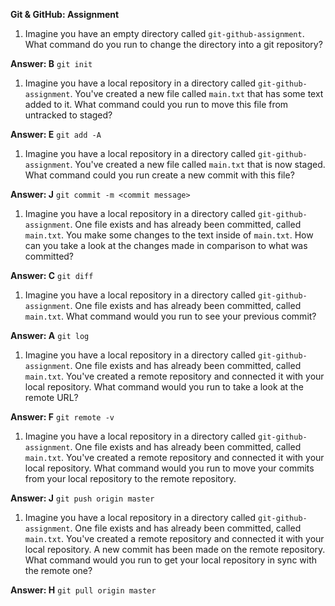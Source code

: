 **Git & GitHub: Assignment**

1. Imagine you have an empty directory called `git-github-assignment`.
What command do you run to change the directory into a git repository?

**Answer: B** `git init`

1. Imagine you have a local repository in a directory called `git-github-assignment`. You've created a new file called `main.txt` that has some text added to it.
What command could you run to move this file from untracked to staged?

**Answer:  E** `git add -A`

1. Imagine you have a local repository in a directory called `git-github-assignment`. You've created a new file called `main.txt` that is now staged.
What command could you run create a new commit with this file?

**Answer:  J** `git commit -m <commit message>`

1. Imagine you have a local repository in a directory called `git-github-assignment`. One file exists and has already been committed, called `main.txt`.
You make some changes to the text inside of `main.txt`. How can you take a look at the changes made in comparison to what was committed?

**Answer:  C** `git diff`

1. Imagine you have a local repository in a directory called `git-github-assignment`. One file exists and has already been committed, called `main.txt`.
What command would you run to see your previous commit?

**Answer:  A** `git log`

1. Imagine you have a local repository in a directory called `git-github-assignment`. One file exists and has already been committed, called `main.txt`. You've created a remote repository and connected it with your local repository.
What command would you run to take a look at the remote URL?

**Answer:  F** `git remote -v`

1. Imagine you have a local repository in a directory called `git-github-assignment`. One file exists and has already been committed, called `main.txt`. You've created a remote repository and connected it with your local repository.
What command would you run to move your commits from your local repository to the remote repository.

**Answer:  J** `git push origin master`

1. Imagine you have a local repository in a directory called `git-github-assignment`. One file exists and has already been committed, called `main.txt`. You've created a remote repository and connected it with your local repository.
A new commit has been made on the remote repository. What command would you run to get your local repository in sync with the remote one?

**Answer:  H** `git pull origin master`

